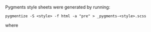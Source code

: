 Pygments style sheets were generated by running:

```
pygmentize -S <style> -f html -a "pre" > _pygments-<style>.scss
```

where <style> is any of the styles listed in `all.txt`.

The exception is `solarized-dark` and `solarized-light`, which are not
provided by pygments. As noted in their headers, these files were
obtained [here](https://gist.github.com/nicolashery/5765395).

Variations of the above styles are suffixed with 2, 3, etc.
